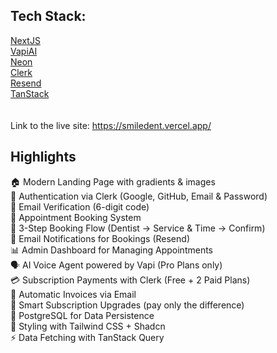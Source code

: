## Tech Stack:
[NextJS](https://nextjs.org/) <br>
[VapiAI](https://vapi.ai/) <br>
[Neon](https://neon.com/) <br>
[Clerk](https://clerk.com/) <br>
[Resend](https://resend.com/) <br>
[TanStack](https://tanstack.com/) <br>
<br>
<br>
Link to the live site: https://smiledent.vercel.app/

## Highlights
🏠 Modern Landing Page with gradients & images <br>
🔐 Authentication via Clerk (Google, GitHub, Email & Password) <br>
🔑 Email Verification (6-digit code) <br>
📅 Appointment Booking System <br>
🦷 3-Step Booking Flow (Dentist → Service & Time → Confirm) <br>
📩 Email Notifications for Bookings (Resend) <br>
📊 Admin Dashboard for Managing Appointments <br>
🗣️ AI Voice Agent powered by Vapi (Pro Plans only) <br>
💳 Subscription Payments with Clerk (Free + 2 Paid Plans) <br>
🧾 Automatic Invoices via Email <br>
💸 Smart Subscription Upgrades (pay only the difference) <br>
📂 PostgreSQL for Data Persistence <br>
🎨 Styling with Tailwind CSS + Shadcn <br>
⚡ Data Fetching with TanStack Query <br>